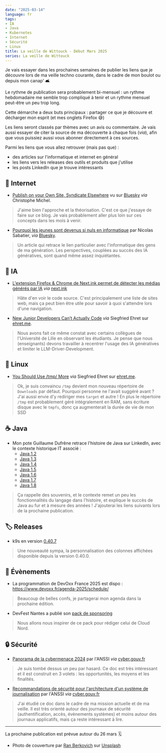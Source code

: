 ```yaml
---
date: "2025-03-14"
language: fr
tags:
- IA
- Java
- Kubernetes
- Internet
- Sécurité
- Linux
title: La veille de Wittouck - Début Mars 2025
series: La veille de Wittouck
---
```


Je vais essayer dans les prochaines semaines de publier les liens que je découvre lors de ma veille techno courante, dans le cadre de mon boulot ou depuis mon canap' 🛋️

Le rythme de publication sera probablement bi-mensuel : un rythme hebdomadaire me semble trop compliqué à tenir et un rythme mensuel peut-être un peu trop long.

Cette démarche a deux buts principaux : partager ce que je découvre et décharger mon esprit (et mes onglets Firefox 😅)

Les liens seront classés par thèmes avec un avis ou commentaire.
Je vais aussi essayer de citer la source de ma découverte à chaque fois (_via_), afin que vous puissiez aussi vous abonner directement à ces sources.

Parmi les liens que vous allez retrouver (mais pas que) :

* des articles sur l'informatique et internet en général
* les liens vers les releases des outils et produits que j'utilise
* les posts LinkedIn que je trouve intéressants

## 🛜 Internet

* [Publish on your Own Site, Syndicate Elsewhere](https://indieweb.org/POSSE) vu sur [Bluesky](https://bsky.app/profile/christopheml.fr/post/3ljspbggvok2d) _via_ Christophe Michel.

> J'aime bien l'approche et la théorisation. C'est ce que j'essaye de faire sur ce blog. Je vais probablement aller plus loin sur ces concepts dans les mois à venir.

* [Pourquoi les jeunes sont devenus si nuls en informatique](https://www.mac4ever.com/societe/187334-pourquoi-les-jeunes-sont-devenus-si-nuls-en-informatique) par Nicolas Sabatier, _via_ [Bluesky](https://bsky.app/profile/nolotec.bsky.social/post/3litzcyzrbx26).

> Un article qui retrace le lien particulier avec l'informatique des gens de ma génération. Les perspectives, couplées au succès des IA génératives, sont quand même assez inquiétantes.

## 🤖 IA

* [L'extension Firefox & Chrome de Next.ink permet de détecter les médias générés par IA](https://next.ink/171509/alerte-genia-notre-extension-debarque-sur-firefox-android-et-identifie-2-000-sites/) _via_ [next.ink](https://next.ink/)

> Hâte d'en voir le code source. C'est principalement une liste de sites web, mais ça peut bien être utile pour savoir à quoi s'attendre lors d'une navigation.

* [New Junior Developers Can’t Actually Code](https://nmn.gl/blog/ai-and-learning) _via_ Siegfried Ehret sur [ehret.me](https://ehret.me/news-from-last-month/202503-developer).

> Nous avons fait ce même constat avec certains collègues de l'Université de Lille en observant les étudiants. Je pense que nous (enseignants) devons travailler à recentrer l'usage des IA génératives et limiter le LLM-Driver-Development.

## 🐧 Linux

* [You Should Use /tmp/ More](https://atthis.link/blog/2025/58671.html) _via_ Siegfried Ehret sur [ehret.me](https://ehret.me/news-from-last-month/202503-developer).

> Ok, je suis convaincu `/tmp` devient mon nouveau répertoire de `Downloads` par défaut. Pourquoi personne ne l'avait suggéré avant ? J'ai aussi envie d'y rediriger mes `target` et autre ! En plus le répertoire `/tmp` est probablement géré intégralement en RAM, sans écriture disque avec le `tmpfs`, donc ça augmenterait la durée de vie de mon SSD

## ☕ Java

* Mon pote Guillaume Dufrêne retrace l'histoire de Java sur LinkedIn, avec le contexte historique IT associé :
  * [Java 1.2](https://www.linkedin.com/posts/guillaume-dufr%C3%AAne-90179410_java-activity-7302617575677480961-Z9ZO?utm_source=share&utm_medium=member_desktop&rcm=ACoAAAnJockBYMCZmKvFfK2Ytyqf-fRZDwyzaKc)
  * [Java 1.3](https://www.linkedin.com/posts/guillaume-dufr%C3%AAne-90179410_javaone-java-daezveloppement-activity-7302979942772822018-uho5?utm_source=share&utm_medium=member_desktop&rcm=ACoAAAnJockBYMCZmKvFfK2Ytyqf-fRZDwyzaKc)
  * [Java 1.4](https://www.linkedin.com/posts/guillaume-dufr%C3%AAne-90179410_javaone-java-daezveloppement-activity-7302979942772822018-uho5?utm_source=share&utm_medium=member_desktop&rcm=ACoAAAnJockBYMCZmKvFfK2Ytyqf-fRZDwyzaKc)
  * [Java 1.5](https://www.linkedin.com/posts/guillaume-dufr%C3%AAne-90179410_maven-svn-ubuntu-activity-7303704720794083328-1Lkj?utm_source=share&utm_medium=member_desktop&rcm=ACoAAAnJockBYMCZmKvFfK2Ytyqf-fRZDwyzaKc)
  * [Java 1.6](https://www.linkedin.com/posts/guillaume-dufr%C3%AAne-90179410_soap-rest-jpa-activity-7304791908348801024-nKXS?utm_source=share&utm_medium=member_desktop&rcm=ACoAAAnJockBYMCZmKvFfK2Ytyqf-fRZDwyzaKc)
  * [Java 1.7](https://www.linkedin.com/posts/guillaume-dufr%C3%AAne-90179410_android-wikeo-spring-activity-7305154301553766401-4T7q?utm_source=share&utm_medium=member_desktop&rcm=ACoAAAnJockBYMCZmKvFfK2Ytyqf-fRZDwyzaKc)
  * [Java 1.8](https://www.linkedin.com/posts/guillaume-dufr%C3%AAne-90179410_ruby-rails-prestashop-activity-7305516664895262720-5wM9?utm_source=share&utm_medium=member_desktop&rcm=ACoAAAnJockBYMCZmKvFfK2Ytyqf-fRZDwyzaKc)

> Ça rappelle des souvenirs, et le contexte remet un peu les fonctionnalités du langage dans l'histoire, et explique le succès de Java au fur et à mesure des années !
> J'ajouterai les liens suivants lors de la prochaine publication.

## 🏷️ Releases

 * k9s en version [0.40.7](https://github.com/derailed/k9s/releases/tag/v0.40.7)

> Une nouveauté sympa, la personnalisation des colonnes affichées disponible depuis la version 0.40.0.

## 🎫 Évènements

* La programmation de DevOxx France 2025 est dispo : https://www.devoxx.fr/agenda-2025/schedule/

> Beaucoup de belles confs, je partagerai mon agenda dans la prochaine édition.

* DevFest Nantes a publié son [pack de sponsoring](https://docs.google.com/presentation/d/14CUEDTIynRDDbDzWFeYzicSSsrOyz4zoJgotskWm0X8/edit#slide=id.g33ca69c931d_0_289)

> Nous allons nous inspirer de ce pack pour rédiger celui de Cloud Nord.

## 🔒 Sécurité

* [Panorama de la cybermenace 2024](https://cyber.gouv.fr/publications/panorama-de-la-cybermenace-2024) par l'ANSSI _via_ [cyber.gouv.fr](https://cyber.gouv.fr)

> Je suis tombé dessus un peu par hasard. Ce doc est très intéressant et il est construit en 3 volets : les opportunités, les moyens et les finalités.

* [Recommandations de sécurité pour l'architecture d'un système de journalisation](https://cyber.gouv.fr/publications/recommandations-de-securite-pour-larchitecture-dun-systeme-de-journalisation) par l'ANSSI _via_ [cyber.gouv.fr](https://cyber.gouv.fr)

> J'ai étudié ce doc dans le cadre de ma mission actuelle et de ma veille. Il est très orienté autour des journaux de sécurité (authentification, accès, évènements systèmes) et moins autour des journaux applicatifs, mais ça reste intéressant à lire.

---

La prochaine publication est prévue autour du 26 mars 🗓️

* Photo de couverture par [Ran Berkovich](https://unsplash.com/@berko?utm_content=creditCopyText&utm_medium=referral&utm_source=unsplash) sur [Unsplash](https://unsplash.com/photos/close-up-selective-focus-photo-of-black-binoculars-kSLNVacFehs?utm_content=creditCopyText&utm_medium=referral&utm_source=unsplash)
      